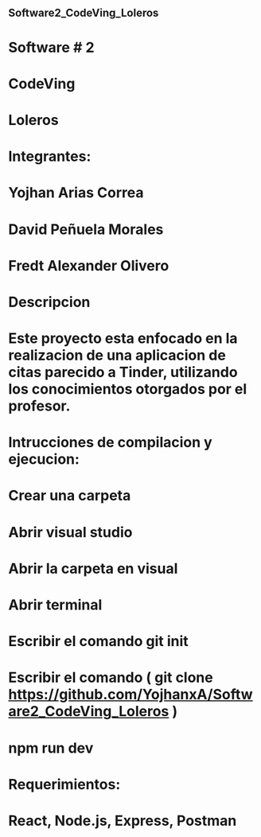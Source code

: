 ## Software2_CodeVing_Loleros

# Software # 2
# CodeVing
# Loleros

# Integrantes:
# Yojhan Arias Correa
# David Peñuela Morales
# Fredt Alexander Olivero 

# Descripcion
# Este proyecto esta enfocado en la realizacion de una aplicacion de citas parecido a Tinder, utilizando los conocimientos otorgados por el profesor.

# Intrucciones de compilacion y ejecucion:

# Crear una carpeta
# Abrir visual studio
# Abrir la carpeta en visual
# Abrir terminal
# Escribir el comando git init
# Escribir el comando ( git clone https://github.com/YojhanxA/Software2_CodeVing_Loleros )
# npm run dev

# Requerimientos:

# React, Node.js, Express, Postman

